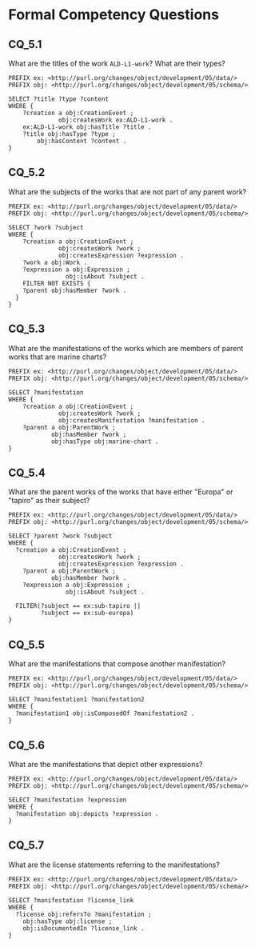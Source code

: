 # Formal Competency Questions
## CQ_5.1
What are the titles of the work `ALD-L1-work`? What are their types?

```SPARQL
PREFIX ex: <http://purl.org/changes/object/development/05/data/>
PREFIX obj: <http://purl.org/changes/object/development/05/schema/>

SELECT ?title ?type ?content
WHERE {
    ?creation a obj:CreationEvent ;
              obj:createsWork ex:ALD-L1-work .
    ex:ALD-L1-work obj:hasTitle ?title .
    ?title obj:hasType ?type ;
        obj:hasContent ?content .
}
```
## CQ_5.2
What are the subjects of the works that are not part of any parent work?

```SPARQL
PREFIX ex: <http://purl.org/changes/object/development/05/data/>
PREFIX obj: <http://purl.org/changes/object/development/05/schema/>

SELECT ?work ?subject
WHERE {
    ?creation a obj:CreationEvent ;
              obj:createsWork ?work ;
              obj:createsExpression ?expression .
    ?work a obj:Work .
    ?expression a obj:Expression ;
                obj:isAbout ?subject .
    FILTER NOT EXISTS {
    ?parent obj:hasMember ?work .
  }
}
```

## CQ_5.3
What are the manifestations of the works which are members of parent works that are marine charts?

```SPARQL
PREFIX ex: <http://purl.org/changes/object/development/05/data/>
PREFIX obj: <http://purl.org/changes/object/development/05/schema/>

SELECT ?manifestation
WHERE {
    ?creation a obj:CreationEvent ;
              obj:createsWork ?work ;
              obj:createsManifestation ?manifestation .
    ?parent a obj:ParentWork ;
            obj:hasMember ?work ;
            obj:hasType obj:marine-chart .
}
```

## CQ_5.4
What are the parent works of the works that have either "Europa" or "tapiro" as their subject?

```SPARQL
PREFIX ex: <http://purl.org/changes/object/development/05/data/>
PREFIX obj: <http://purl.org/changes/object/development/05/schema/>

SELECT ?parent ?work ?subject
WHERE {
  ?creation a obj:CreationEvent ;
              obj:createsWork ?work ;
              obj:createsExpression ?expression .
    ?parent a obj:ParentWork ;
            obj:hasMember ?work .
    ?expression a obj:Expression ;
                obj:isAbout ?subject .
  
  FILTER(?subject == ex:sub-tapiro ||
         ?subject == ex:sub-europa)
}
```

## CQ_5.5
What are the manifestations that compose another manifestation?

```SPARQL
PREFIX ex: <http://purl.org/changes/object/development/05/data/>
PREFIX obj: <http://purl.org/changes/object/development/05/schema/>

SELECT ?manifestation1 ?manifestation2
WHERE {
  ?manifestation1 obj:isComposedOf ?manifestation2 .
}
```

## CQ_5.6
What are the manifestations that depict other expressions?

```SPARQL
PREFIX ex: <http://purl.org/changes/object/development/05/data/>
PREFIX obj: <http://purl.org/changes/object/development/05/schema/>

SELECT ?manifestation ?expression
WHERE {
  ?manifestation obj:depicts ?expression .
}
```

## CQ_5.7
What are the license statements referring to the manifestations?

```SPARQL
PREFIX ex: <http://purl.org/changes/object/development/05/data/>
PREFIX obj: <http://purl.org/changes/object/development/05/schema/>

SELECT ?manifestation ?license_link
WHERE {
  ?license obj:refersTo ?manifestation ;
    obj:hasType obj:license ;
    obj:isDocumentedIn ?license_link .
}
```
